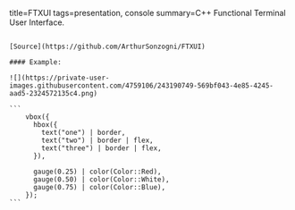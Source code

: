 title=FTXUI
tags=presentation, console
summary=C++ Functional Terminal User Interface.
~~~~~~

[Source](https://github.com/ArthurSonzogni/FTXUI)

#### Example:

![](https://private-user-images.githubusercontent.com/4759106/243190749-569bf043-4e85-4245-aad5-2324572135c4.png)

```
    vbox({
      hbox({
        text("one") | border,
        text("two") | border | flex,
        text("three") | border | flex,
      }),

      gauge(0.25) | color(Color::Red),
      gauge(0.50) | color(Color::White),
      gauge(0.75) | color(Color::Blue),
    });
```

